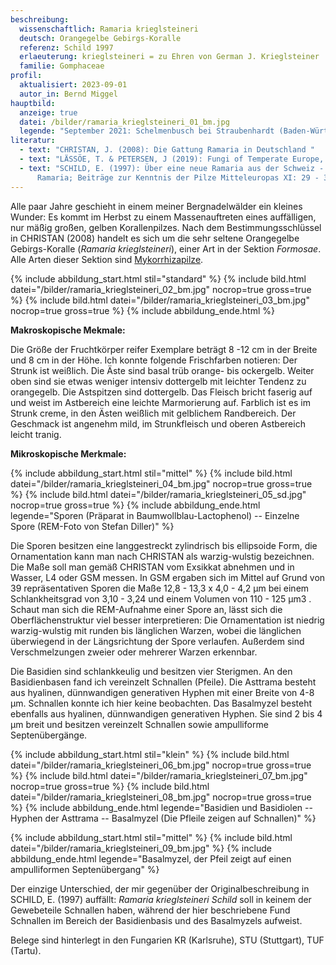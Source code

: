 ```yaml
---
beschreibung:
  wissenschaftlich: Ramaria krieglsteineri
  deutsch: Orangegelbe Gebirgs-Koralle
  referenz: Schild 1997
  erlaeuterung: krieglsteineri = zu Ehren von German J. Krieglsteiner
  familie: Gomphaceae
profil:
  aktualisiert: 2023-09-01
  autor_in: Bernd Miggel
hauptbild:
  anzeige: true
  datei: /bilder/ramaria_krieglsteineri_01_bm.jpg
  legende: "September 2021: Schelmenbusch bei Straubenhardt (Baden-Württemberg)"
literatur:
  - text: "CHRISTAN, J. (2008): Die Gattung Ramaria in Deutschland "
  - text: "LÄSSÖE, T. & PETERSEN, J (2019): Fungi of Temperate Europe, Volume 2"
  - text: "SCHILD, E. (1997): Über eine neue Ramaria aus der Schweiz - Studies in
      Ramaria; Beiträge zur Kenntnis der Pilze Mitteleuropas XI: 29 - 32"
---
```

Alle paar Jahre geschieht in einem meiner Bergnadelwälder ein kleines Wunder: Es kommt im Herbst zu einem Massenauftreten eines auffälligen, nur mäßig großen, gelben Korallenpilzes. Nach dem Bestimmungsschlüssel in CHRISTAN (2008) handelt es sich um die sehr seltene Orangegelbe Gebirgs-Koralle (*Ramaria krieglsteineri*), einer Art in der Sektion *Formosae*. Alle Arten dieser Sektion sind [Mykorrhizapilze](<Mykorrhiza "Glossar">).

{% include abbildung_start.html stil="standard" %}
{% include bild.html datei="/bilder/ramaria_krieglsteineri_02_bm.jpg" nocrop=true gross=true %}
{% include bild.html datei="/bilder/ramaria_krieglsteineri_03_bm.jpg" nocrop=true gross=true %}
{% include abbildung_ende.html %}

**Makroskopische Mekmale:**

Die Größe der Fruchtkörper reifer Exemplare beträgt 8 -12 cm in der Breite und 8 cm in der Höhe. Ich konnte folgende Frischfarben notieren: Der Strunk ist weißlich. Die Äste sind basal trüb orange- bis ockergelb. Weiter oben sind sie etwas weniger intensiv dottergelb mit leichter Tendenz zu orangegelb. Die Astspitzen sind dottergelb. Das Fleisch bricht faserig auf und weist im Astbereich eine leichte Marmorierung auf. Farblich ist es im Strunk creme, in den Ästen weißlich mit gelblichem Randbereich. Der Geschmack ist angenehm mild, im Strunkfleisch und oberen Astbereich leicht tranig.

**Mikroskopische Merkmale:**

{% include abbildung_start.html stil="mittel" %}
{% include bild.html datei="/bilder/ramaria_krieglsteineri_04_bm.jpg" nocrop=true gross=true %}
{% include bild.html datei="/bilder/ramaria_krieglsteineri_05_sd.jpg" nocrop=true gross=true %}
{% include abbildung_ende.html legende="Sporen (Präparat in Baumwollblau-Lactophenol) -- Einzelne Spore (REM-Foto von Stefan Diller)" %}

Die Sporen besitzen eine langgestreckt zylindrisch bis ellipsoide Form, die Ornamentation kann man nach CHRISTAN als warzig-wulstig bezeichnen. Die Maße soll man gemäß CHRISTAN vom Exsikkat abnehmen und in Wasser, L4 oder GSM messen. In GSM ergaben sich im Mittel auf Grund von 39 repräsentativen Sporen die Maße 12,8 - 13,3 x 4,0 - 4,2 µm bei einem Schlankheitsgrad von 3,10 - 3,24 und einem Volumen von 110 - 125 µm3 . Schaut man sich die REM-Aufnahme einer Spore an, lässt sich die Oberflächenstruktur viel besser interpretieren: Die Ornamentation ist niedrig warzig-wulstig mit runden bis länglichen Warzen, wobei die länglichen überwiegend in der Längsrichtung der Spore verlaufen. Außerdem sind Verschmelzungen zweier oder mehrerer Warzen erkennbar.

Die Basidien sind schlankkeulig und besitzen vier Sterigmen. An den Basidienbasen fand ich vereinzelt Schnallen (Pfeile). Die Asttrama besteht aus hyalinen, dünnwandigen generativen Hyphen mit einer Breite von 4-8 µm. Schnallen konnte ich hier keine beobachten. Das Basalmyzel besteht ebenfalls aus hyalinen, dünnwandigen generativen Hyphen. Sie sind 2 bis 4 µm breit und besitzen vereinzelt Schnallen sowie ampulliforme Septenübergänge.

{% include abbildung_start.html stil="klein" %}
{% include bild.html datei="/bilder/ramaria_krieglsteineri_06_bm.jpg" nocrop=true gross=true %}
{% include bild.html datei="/bilder/ramaria_krieglsteineri_07_bm.jpg" nocrop=true gross=true %}
{% include bild.html datei="/bilder/ramaria_krieglsteineri_08_bm.jpg" nocrop=true gross=true %}
{% include abbildung_ende.html legende="Basidien und Basidiolen -- Hyphen der Asttrama -- Basalmyzel (Die Pfleile zeigen auf Schnallen)" %}

{% include abbildung_start.html stil="mittel" %}
{% include bild.html datei="/bilder/ramaria_krieglsteineri_09_bm.jpg" %}
{% include abbildung_ende.html legende="Basalmyzel, der Pfeil zeigt auf einen ampulliformen Septenübergang" %}

Der einzige Unterschied, der mir gegenüber der Originalbeschreibung in SCHILD, E. (1997) auffällt: *Ramaria krieglsteineri Schild* soll in keinem der Gewebeteile Schnallen haben, während der hier beschriebene Fund Schnallen im Bereich der Basidienbasis und des Basalmyzels aufweist.

Belege sind hinterlegt in den Fungarien KR (Karlsruhe), STU (Stuttgart), TUF (Tartu).